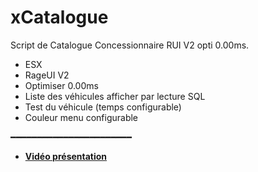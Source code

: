 # xCatalogue
Script de Catalogue Concessionnaire RUI V2 opti 0.00ms.

- ESX
- RageUI V2
- Optimiser 0.00ms
- Liste des véhicules afficher par lecture SQL
- Test du véhicule (temps configurable)
- Couleur menu configurable

━━━━━━━━━━━━━━━━━━━━━━━

- __[Vidéo présentation](https://streamable.com/69k31a)__
